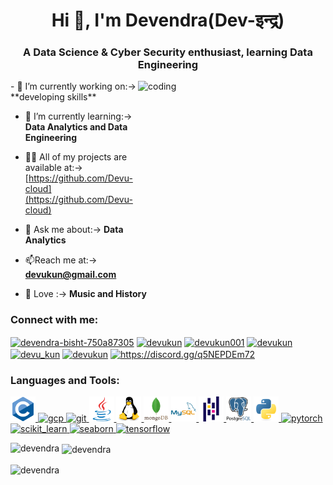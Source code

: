 <h1 align="center">Hi 👋, I'm Devendra(Dev-इन्द्र)</h1>
<h3 align="center">A Data Science & Cyber Security enthusiast, learning Data Engineering</h3>
<img align ="right" alt ="coding"  height = "300" width ="300" src ="https://media4.giphy.com/media/v1.Y2lkPTc5MGI3NjExeHl1NDJ6cGs5cjZnZTFocmczcTFuMGVuOW4zM21vaGtoM21hOHZwMCZlcD12MV9pbnRlcm5hbF9naWZfYnlfaWQmY3Q9Zw/du3J3cXyzhj75IOgvA/giphy.webp">
- 🔭 I’m currently working on:-> **developing skills**

- 🌱 I’m currently learning:-> **Data Analytics and Data Engineering**

- 👨‍💻 All of my projects are available at:-> [https://github.com/Devu-cloud](https://github.com/Devu-cloud)

- 💬 Ask me about:-> **Data Analytics**

- 📫Reach me at:-> **devukun@gmail.com**

- 💙 Love :-> **Music and History**

<h3 align="left">Connect with me:</h3>
<p align="left">
<a href="https://linkedin.com/in/devendra-bisht-750a87305" target="blank"><img align="center" src="https://raw.githubusercontent.com/rahuldkjain/github-profile-readme-generator/master/src/images/icons/Social/linked-in-alt.svg" alt="devendra-bisht-750a87305" height="30" width="40" /></a>
<a href="https://kaggle.com/devukun" target="blank"><img align="center" src="https://raw.githubusercontent.com/rahuldkjain/github-profile-readme-generator/master/src/images/icons/Social/kaggle.svg" alt="devukun" height="30" width="40" /></a>
<a href="https://www.codechef.com/users/devukun001" target="blank"><img align="center" src="https://cdn.jsdelivr.net/npm/simple-icons@3.1.0/icons/codechef.svg" alt="devukun001" height="30" width="40" /></a>
<a href="https://www.hackerrank.com/devukun" target="blank"><img align="center" src="https://raw.githubusercontent.com/rahuldkjain/github-profile-readme-generator/master/src/images/icons/Social/hackerrank.svg" alt="devukun" height="30" width="40" /></a>
<a href="https://www.leetcode.com/devu_kun" target="blank"><img align="center" src="https://raw.githubusercontent.com/rahuldkjain/github-profile-readme-generator/master/src/images/icons/Social/leet-code.svg" alt="devu_kun" height="30" width="40" /></a>
<a href="https://auth.geeksforgeeks.org/user/devukun" target="blank"><img align="center" src="https://raw.githubusercontent.com/rahuldkjain/github-profile-readme-generator/master/src/images/icons/Social/geeks-for-geeks.svg" alt="devukun" height="30" width="40" /></a>
<a href="https://discord.gg/https://discord.gg/q5NEPDEm72" target="blank"><img align="center" src="https://raw.githubusercontent.com/rahuldkjain/github-profile-readme-generator/master/src/images/icons/Social/discord.svg" alt="https://discord.gg/q5NEPDEm72" height="30" width="40" /></a>
</p>

<h3 align="left">Languages and Tools:</h3>
<p align="left"> <a href="https://www.cprogramming.com/" target="_blank" rel="noreferrer"> <img src="https://raw.githubusercontent.com/devicons/devicon/master/icons/c/c-original.svg" alt="c" width="40" height="40"/> </a> <a href="https://cloud.google.com" target="_blank" rel="noreferrer"> <img src="https://www.vectorlogo.zone/logos/google_cloud/google_cloud-icon.svg" alt="gcp" width="40" height="40"/> </a> <a href="https://git-scm.com/" target="_blank" rel="noreferrer"> <img src="https://www.vectorlogo.zone/logos/git-scm/git-scm-icon.svg" alt="git" width="40" height="40"/> </a> <a href="https://www.java.com" target="_blank" rel="noreferrer"> <img src="https://raw.githubusercontent.com/devicons/devicon/master/icons/java/java-original.svg" alt="java" width="40" height="40"/> </a> <a href="https://www.linux.org/" target="_blank" rel="noreferrer"> <img src="https://raw.githubusercontent.com/devicons/devicon/master/icons/linux/linux-original.svg" alt="linux" width="40" height="40"/> </a> <a href="https://www.mongodb.com/" target="_blank" rel="noreferrer"> <img src="https://raw.githubusercontent.com/devicons/devicon/master/icons/mongodb/mongodb-original-wordmark.svg" alt="mongodb" width="40" height="40"/> </a> <a href="https://www.mysql.com/" target="_blank" rel="noreferrer"> <img src="https://raw.githubusercontent.com/devicons/devicon/master/icons/mysql/mysql-original-wordmark.svg" alt="mysql" width="40" height="40"/> </a> <a href="https://pandas.pydata.org/" target="_blank" rel="noreferrer"> <img src="https://raw.githubusercontent.com/devicons/devicon/2ae2a900d2f041da66e950e4d48052658d850630/icons/pandas/pandas-original.svg" alt="pandas" width="40" height="40"/> </a> <a href="https://www.postgresql.org" target="_blank" rel="noreferrer"> <img src="https://raw.githubusercontent.com/devicons/devicon/master/icons/postgresql/postgresql-original-wordmark.svg" alt="postgresql" width="40" height="40"/> </a> <a href="https://www.python.org" target="_blank" rel="noreferrer"> <img src="https://raw.githubusercontent.com/devicons/devicon/master/icons/python/python-original.svg" alt="python" width="40" height="40"/> </a> <a href="https://pytorch.org/" target="_blank" rel="noreferrer"> <img src="https://www.vectorlogo.zone/logos/pytorch/pytorch-icon.svg" alt="pytorch" width="40" height="40"/> </a> <a href="https://scikit-learn.org/" target="_blank" rel="noreferrer"> <img src="https://upload.wikimedia.org/wikipedia/commons/0/05/Scikit_learn_logo_small.svg" alt="scikit_learn" width="40" height="40"/> </a> <a href="https://seaborn.pydata.org/" target="_blank" rel="noreferrer"> <img src="https://seaborn.pydata.org/_images/logo-mark-lightbg.svg" alt="seaborn" width="40" height="40"/> </a> <a href="https://www.tensorflow.org" target="_blank" rel="noreferrer"> <img src="https://www.vectorlogo.zone/logos/tensorflow/tensorflow-icon.svg" alt="tensorflow" width="40" height="40"/> </a> </p>

<p><img align="left" src="https://github-readme-stats.vercel.app/api/top-langs?username=devendra&show_icons=true&locale=en&layout=compact" alt="devendra" /></p>

<p>&nbsp;<img align="center" src="https://github-readme-stats.vercel.app/api?username=devendra&show_icons=true&locale=en" alt="devendra" /></p>

<p><img align="center" src="https://github-readme-streak-stats.herokuapp.com/?user=devendra&" alt="devendra" /></p>
